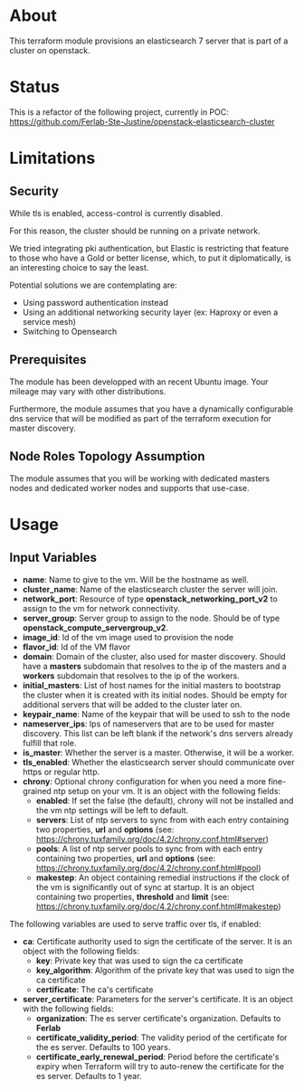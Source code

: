 # About

This terraform module provisions an elasticsearch 7 server that is part of a cluster on openstack.

# Status

This is a refactor of the following project, currently in POC: https://github.com/Ferlab-Ste-Justine/openstack-elasticsearch-cluster

# Limitations

## Security

While tls is enabled, access-control is currently disabled.

For this reason, the cluster should be running on a private network.

We tried integrating pki authentication, but Elastic is restricting that feature to those who have a Gold or better license, which, to put it diplomatically, is an interesting choice to say the least.

Potential solutions we are contemplating are:
- Using password authentication instead
- Using an additional networking security layer (ex: Haproxy or even a service mesh)
- Switching to Opensearch

## Prerequisites

The module has been developped with an recent Ubuntu image. Your mileage may vary with other distributions.

Furthermore, the module assumes that you have a dynamically configurable dns service that will be modified as part of the terraform execution for master discovery.

## Node Roles Topology Assumption

The module assumes that you will be working with dedicated masters nodes and dedicated worker nodes and supports that use-case.

# Usage

## Input Variables

- **name**: Name to give to the vm. Will be the hostname as well.
- **cluster_name**: Name of the elasticsearch cluster the server will join.
- **network_port**: Resource of type **openstack_networking_port_v2** to assign to the vm for network connectivity.
- **server_group**: Server group to assign to the node. Should be of type **openstack_compute_servergroup_v2**.
- **image_id**: Id of the vm image used to provision the node
- **flavor_id**: Id of the VM flavor
- **domain**: Domain of the cluster, also used for master discovery. Should have a **masters** subdomain that resolves to the ip of the masters and a **workers** subdomain that resolves to the ip of the workers.
- **initial_masters**: List of host names for the initial masters to bootstrap the cluster when it is created with its initial nodes. Should be empty for additional servers that will be added to the cluster later on.
- **keypair_name**: Name of the keypair that will be used to ssh to the node
- **nameserver_ips**: Ips of nameservers that are to be used for master discovery. This list can be left blank if the network's dns servers already fulfill that role.
- **is_master**: Whether the server is a master. Otherwise, it will be a worker.
- **tls_enabled**: Whether the elasticsearch server should communicate over https or regular http.
- **chrony**: Optional chrony configuration for when you need a more fine-grained ntp setup on your vm. It is an object with the following fields:
  - **enabled**: If set the false (the default), chrony will not be installed and the vm ntp settings will be left to default.
  - **servers**: List of ntp servers to sync from with each entry containing two properties, **url** and **options** (see: https://chrony.tuxfamily.org/doc/4.2/chrony.conf.html#server)
  - **pools**: A list of ntp server pools to sync from with each entry containing two properties, **url** and **options** (see: https://chrony.tuxfamily.org/doc/4.2/chrony.conf.html#pool)
  - **makestep**: An object containing remedial instructions if the clock of the vm is significantly out of sync at startup. It is an object containing two properties, **threshold** and **limit** (see: https://chrony.tuxfamily.org/doc/4.2/chrony.conf.html#makestep)

The following variables are used to serve traffic over tls, if enabled:
- **ca**: Certificate authority used to sign the certificate of the server. It is an object with the following fields:
  - **key**: Private key that was used to sign the ca certificate
  - **key_algorithm**: Algorithm of the private key that was used to sign the ca certificate
  - **certificate**: The ca's certificate 
- **server_certificate**: Parameters for the server's certificate. It is an object with the following fields:
  - **organization**: The es server certificate's organization. Defaults to **Ferlab**
  - **certificate_validity_period**: The validity period of the certificate for the es server. Defaults to 100 years.
  - **certificate_early_renewal_period**: Period before the certificate's expiry when Terraform will try to auto-renew the certificate for the es server. Defaults to 1 year. 